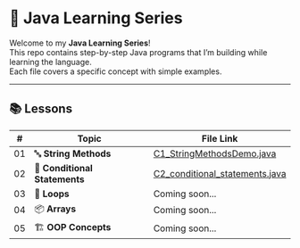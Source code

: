 # 🚀 Java Learning Series  

Welcome to my **Java Learning Series**!  
This repo contains step-by-step Java programs that I’m building while learning the language.  
Each file covers a specific concept with simple examples.  

---

## 📚 Lessons  

| #   | Topic                     | File Link                                                                 |
|-----|----------------------------|--------------------------------------------------------------------------|
| 01  | 🔤 **String Methods**      | [C1_StringMethodsDemo.java](C1_StringMethodsDemo.java)                   |
| 02  | 🔀 **Conditional Statements** | [C2_conditional_statements.java](C2_conditional_statements.java)     |
| 03  | 🔁 **Loops**               | Coming soon...                                                           |
| 04  | 📦 **Arrays**              | Coming soon...                                                           |
| 05  | 🏗️ **OOP Concepts**        | Coming soon...                                                           |



